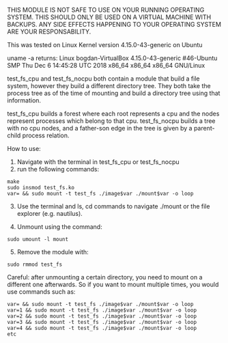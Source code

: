 THIS MODULE IS NOT SAFE TO USE ON YOUR RUNNING OPERATING SYSTEM. THIS SHOULD ONLY BE USED ON A VIRTUAL MACHINE WITH BACKUPS. ANY SIDE EFFECTS HAPPENING TO YOUR OPERATING SYSTEM ARE YOUR RESPONSABILITY.

This was tested on Linux Kernel version 4.15.0-43-generic on Ubuntu

uname -a returns:
Linux bogdan-VirtualBox 4.15.0-43-generic #46-Ubuntu SMP Thu Dec 6 14:45:28 UTC 2018 x86_64 x86_64 x86_64 GNU/Linux

test_fs_cpu and test_fs_nocpu both contain a module that build a file system, however they build a different directory tree. They both take the process tree as of the time of mounting and build a directory tree using that information.

test_fs_cpu builds a forest where each root represents a cpu and the nodes represent processes which belong to that cpu.
test_fs_nocpu builds a tree with no cpu nodes, and a father-son edge in the tree is given by a parent-child process relation.

How to use:
1. Navigate with the terminal in test_fs_cpu or test_fs_nocpu
2. run the following commands:

```    
make
sudo insmod test_fs.ko
var= && sudo mount -t test_fs ./image$var ./mount$var -o loop
```

3. Use the terminal and ls, cd commands to navigate ./mount or the file explorer (e.g. nautilus).

4. Unmount using the command:
```
sudo umount -l mount
```

5. Remove the module with:
```
sudo rmmod test_fs
```

Careful: after unmounting a certain directory, you need to mount on a different one afterwards.
So if you want to mount multiple times, you would use commands such as:
```
var= && sudo mount -t test_fs ./image$var ./mount$var -o loop
var=1 && sudo mount -t test_fs ./image$var ./mount$var -o loop
var=2 && sudo mount -t test_fs ./image$var ./mount$var -o loop
var=3 && sudo mount -t test_fs ./image$var ./mount$var -o loop
var=4 && sudo mount -t test_fs ./image$var ./mount$var -o loop
etc
```

